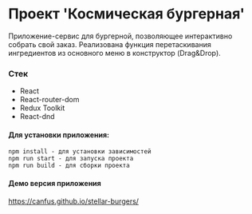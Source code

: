 # Проект 'Космическая бургерная'

Приложение-сервис для бургерной, позволяющее интерактивно собрать свой заказ. Реализована функция перетаскивания ингредиентов из основного меню в конструктор (Drag&Drop).

### Стек

- React
- React-router-dom
- Redux Toolkit
- React-dnd

#### Для установки приложения:

```
npm install - для установки зависимостей
npm run start - для запуска проекта
npm run build - для сборки проекта
```

#### Демо версия приложения
https://canfus.github.io/stellar-burgers/